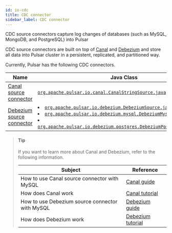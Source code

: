 ```yaml
---
id: io-cdc
title: CDC connector
sidebar_label: CDC connector
---
```


CDC source connectors capture log changes of databases (such as MySQL, MongoDB, and PostgreSQL) into Pulsar

CDC source connectors are built on top of [Canal](https://github.com/alibaba/canal) and [Debezium](https://debezium.io/) and store all data into Pulsar cluster in a persistent, replicated, and partitioned way.

Currently, Pulsar has the following CDC connectors.

Name|Java Class
|---|---
[Canal source connector](io-cdc-canal.md)|[`org.apache.pulsar.io.canal.CanalStringSource.java`](https://github.com/apache/pulsar/blob/master/pulsar-io/canal/src/main/java/org/apache/pulsar/io/canal/CanalStringSource.java)
[Debezium source connector](io-cdc-debezium.md)|<li>[`org.apache.pulsar.io.debezium.DebeziumSource.java`](https://github.com/apache/pulsar/blob/master/pulsar-io/debezium/core/src/main/java/org/apache/pulsar/io/debezium/DebeziumSource.java)<br/><li>[`org.apache.pulsar.io.debezium.mysql.DebeziumMysqlSource.java`](https://github.com/apache/pulsar/blob/master/pulsar-io/debezium/mysql/src/main/java/org/apache/pulsar/io/debezium/mysql/DebeziumMysqlSource.java)<br/><li>[`org.apache.pulsar.io.debezium.postgres.DebeziumPostgresSource.java`](https://github.com/apache/pulsar/blob/master/pulsar-io/debezium/postgres/src/main/java/org/apache/pulsar/io/debezium/postgres/DebeziumPostgresSource.java)

> #### Tip
> 
> If you want to learn more about Canal and Debezium, refer to the following information.
> 
> Subject | Reference
> |---|---
> How to use Canal source connector with MySQL|[Canal guide](https://github.com/alibaba/canal/wiki)
> How does Canal work | [Canal tutorial](https://github.com/alibaba/canal/wiki)
> How to use Debezium source connector with MySQL | [Debezium guide](https://debezium.io/docs/connectors/mysql/)
> How does Debezium work | [Debezium tutorial](https://debezium.io/docs/tutorial/)
